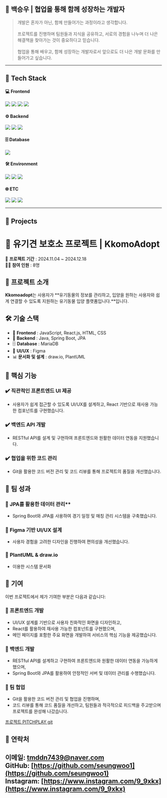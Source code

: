 <div>
  <h2>👋 백승우 | 협업을 통해 함께 성장하는 개발자</h2>
  <blockquote>
    개발은 혼자가 아닌, 함께 만들어가는 과정이라고 생각합니다.  
    <br><br>
    프로젝트를 진행하며 팀원들과 지식을 공유하고,  
    서로의 경험을 나누며 더 나은 해결책을 찾아가는 것이 중요하다고 믿습니다.  
    <br><br>
    협업을 통해 배우고, 함께 성장하는 개발자로서  
    앞으로도 더 나은 개발 문화를 만들어가고 싶습니다.
  </blockquote>
</div>

---

## 🚀 Tech Stack  
<div >
  <h4>💻 Frontend</h4>
  <img src="https://img.shields.io/badge/JavaScript(ES6)-F7DF1E?style=for-the-badge&logo=javascript&logoColor=black"/>
  <img src="https://img.shields.io/badge/React.js-61DAFB?style=for-the-badge&logo=react&logoColor=black"/>
  <img src="https://img.shields.io/badge/HTML-E34F26?style=for-the-badge&logo=html5&logoColor=white"/>
  <img src="https://img.shields.io/badge/CSS-1572B6?style=for-the-badge&logo=css3&logoColor=white"/>
  
  <h4>⚙️ Backend</h4>
  <img src="https://img.shields.io/badge/Java-007396?style=for-the-badge&logo=openjdk&logoColor=white"/>
  <img src="https://img.shields.io/badge/Spring Boot-6DB33F?style=for-the-badge&logo=springboot&logoColor=white"/>
  <img src="https://img.shields.io/badge/JPA-FF9800?style=for-the-badge&logo=hibernate&logoColor=white"/>

  <h4>🗄 Database</h4>
  <img src="https://img.shields.io/badge/MariaDB-003545?style=for-the-badge&logo=mariadb&logoColor=white"/>

  <h4>🛠️ Environment</h4>
  <img src="https://img.shields.io/badge/Visual Studio Code-007ACC?style=for-the-badge&logo=visualstudiocode&logoColor=white"/>
  <img src="https://img.shields.io/badge/IntelliJ IDEA-000000?style=for-the-badge&logo=intellijidea&logoColor=white"/>
  <img src="https://img.shields.io/badge/Postman-FF6C37?style=for-the-badge&logo=postman&logoColor=white"/>
  
  <h4>🌐 ETC</h4>
  <img src="https://img.shields.io/badge/Design-Figma-F24E1E?style=for-the-badge&logo=figma&logoColor=white"/>
  <img src="https://img.shields.io/badge/Diagram-draw.io-FF8000?style=for-the-badge&logo=diagrams.net&logoColor=white"/>
  <img src="https://img.shields.io/badge/Diagram-PlantUML-0C50A3?style=for-the-badge&logo=plantuml&logoColor=white"/>
</div>

---

## 📌 Projects  
#  🐶 유기견 보호소 프로젝트 | KkomoAdopt    
📅 **프로젝트 기간** : 2024.11.04 ~ 2024.12.18  
👨‍💻 **참여 인원** : 8명  

## 📖 프로젝트 소개  
**Kkomoadopt**는 사용자가 **유기동물의 정보를 관리하고, 입양을 원하는 사용자와 쉽게 연결할 수 있도록 지원하는 유기동물 입양 플랫폼입니다.**입니다.  

## 🛠️ 기술 스택  
- 🎨 **Frontend** : JavaScript, React.js, HTML, CSS  
- 🔧 **Backend** : Java, Spring Boot, JPA  
- 🗄️ **Database** : MariaDB  
- 🎨 **UI/UX** : Figma  
- 📊 **문서화 및 설계** : draw.io, PlantUML  

## 🌟 핵심 기능  
 ### ✔️ 직관적인 프론트엔드 UI 제공  
- 사용자가 쉽게 접근할 수 있도록 UI/UX를 설계하고, React 기반으로 재사용 가능한 컴포넌트를 구현했습니다.  
 ### ✔️ 백엔드 API 개발
- RESTful API를 설계 및 구현하여 프론트엔드와 원활한 데이터 연동을 지원했습니다. 
 ### ✔️ 협업을 위한 코드 관리
- Git을 활용한 코드 버전 관리 및 코드 리뷰를 통해 프로젝트의 품질을 개선했습니다.

## 🎯 팀 성과  
 ### 📌 JPA를 활용한 데이터 관리**
 - Spring Boot와 JPA를 사용하여 경기 일정 및 매칭 관리 시스템을 구축했습니다.
 ### 📌 **Figma 기반 UI/UX 설계**
 - 사용자 경험을 고려한 디자인을 진행하여 편의성을 개선했습니다.  
 ### 📌 **PlantUML & draw.io**
 - 이용한 시스템 문서화  

## 🤝 기여
이번 프로젝트에서 제가 기여한 부분은 다음과 같습니다:

### 🔹 프론트엔드 개발
- UI/UX 설계를 기반으로 사용자 친화적인 화면을 디자인하고,  
- React를 활용하여 재사용 가능한 컴포넌트를 구현했으며,  
- 메인 페이지를 포함한 주요 화면을 개발하여 서비스의 핵심 기능을 제공했습니다.  

### 🔹 백엔드 개발
- RESTful API를 설계하고 구현하여 프론트엔드와 원활한 데이터 연동을 가능하게 했으며,  
- Spring Boot와 JPA를 활용하여 안정적인 서버 및 데이터 관리를 수행했습니다.  

### 🔹 팀 협업
- Git을 활용한 코드 버전 관리 및 협업을 진행하며,  
- 코드 리뷰를 통해 코드 품질을 개선하고, 팀원들과 적극적으로 피드백을 주고받으며 프로젝트를 완성해 나갔습니다.

[프로젝트 PITCHPLAY git](https://github.com/hyerin1111/pitchplay.git)

## 📧 연락처 
이메일: [tmddn7439@naver.com](tmddn7439@naver.com)  
GitHub: [https://github.com/seungwoo1](https://github.com/seungwoo1)  
Instagram: [https://www.instagram.com/9_9xkx](https://www.instagram.com/9_9xkx)
---
